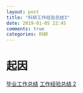 ```yaml
---
layout: post
title: "科研工作经验总结3"
date: 2019-01-05 22:45
comments: true
categories: 科研
---
```


# 起因

[毕业工作总结](https://iphyer.github.io/blog/2016/06/09/20160609summary/)
[工作经验总结 2](https://iphyer.github.io/blog/2018/08/05/work/) 

<!--more-->